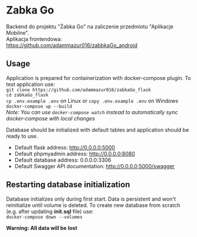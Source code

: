 # Zabka Go
Backend do projektu "Żabka Go" na zaliczenie przedmiotu "Aplikacje Mobilne". \
Aplikacja frontendowa: https://github.com/adammazur016/zabbkaGo_android
## Usage
Application is prepared for containerization with docker-compose plugin. To test application use: \
`git clone https://github.com/adammazur016/zabkaGo_flask` \
`cd zabkaGo_flask` \
`cp .env.example .env` on Linux or `copy .env.example .env` on Windows \
`docker-compose up --build` \
*Note: You can use `docker-compose watch` instead to automatically sync docker-compose with local changes*

Database should be initialized with default tables and application should be ready to use.
* Default flask address: http://0.0.0.0:5000
* Default phpmyadmin address: http://0.0.0.0:8080
* Default database address: 0.0.0.0:3306
* Default Swagger API documentation: http://0.0.0.0:5000/swagger

## Restarting database initialization
Database initializes only during first start. Data is persistent and won't reinitialize until volume is deleted.
To create new database from scratch (e.g. after updating **init.sql** file) use:\
`docker-compose down --volumes`

**Warning: All data will be lost**
